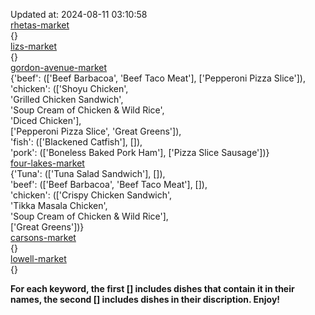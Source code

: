 Updated at: 2024-08-11 03:10:58  
[rhetas-market](https://wisc-housingdining.nutrislice.com/menu/rhetas-market/lunch/2024-08-11)  
{}  
[lizs-market](https://wisc-housingdining.nutrislice.com/menu/lizs-market/lunch/2024-08-11)  
{}  
[gordon-avenue-market](https://wisc-housingdining.nutrislice.com/menu/gordon-avenue-market/lunch/2024-08-11)  
{'beef': (['Beef Barbacoa', 'Beef Taco Meat'], ['Pepperoni Pizza Slice']),  
 'chicken': (['Shoyu Chicken',  
              'Grilled Chicken Sandwich',  
              'Soup Cream of Chicken & Wild Rice',  
              'Diced Chicken'],  
             ['Pepperoni Pizza Slice', 'Great Greens']),  
 'fish': (['Blackened Catfish'], []),  
 'pork': (['Boneless Baked Pork Ham'], ['Pizza Slice Sausage'])}  
[four-lakes-market](https://wisc-housingdining.nutrislice.com/menu/four-lakes-market/lunch/2024-08-11)  
{'Tuna': (['Tuna Salad Sandwich'], []),  
 'beef': (['Beef Barbacoa', 'Beef Taco Meat'], []),  
 'chicken': (['Crispy Chicken Sandwich',  
              'Tikka Masala Chicken',  
              'Soup Cream of Chicken & Wild Rice'],  
             ['Great Greens'])}  
[carsons-market](https://wisc-housingdining.nutrislice.com/menu/carsons-market/lunch/2024-08-11)  
{}  
[lowell-market](https://wisc-housingdining.nutrislice.com/menu/lowell-market/lunch/2024-08-11)  
{}  
  
**For each keyword, the first [] includes dishes that contain it in their names, the second [] includes dishes in their discription. Enjoy!**  

